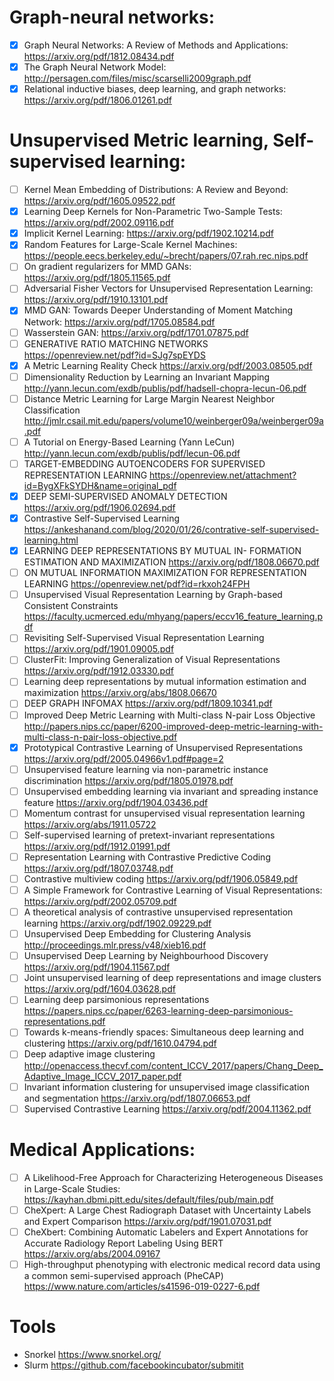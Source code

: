 # Graph-neural networks:
- [X] Graph Neural Networks: A Review of Methods and Applications: https://arxiv.org/pdf/1812.08434.pdf
- [X] The Graph Neural Network Model: http://persagen.com/files/misc/scarselli2009graph.pdf
- [X] Relational inductive biases, deep learning, and graph networks: https://arxiv.org/pdf/1806.01261.pdf

# Unsupervised Metric learning, Self-supervised learning:
- [ ] Kernel Mean Embedding of Distributions: A Review and Beyond: https://arxiv.org/pdf/1605.09522.pdf
- [X] Learning Deep Kernels for Non-Parametric Two-Sample Tests: https://arxiv.org/pdf/2002.09116.pdf
- [X] Implicit Kernel Learning: https://arxiv.org/pdf/1902.10214.pdf
- [X] Random Features for Large-Scale Kernel Machines: https://people.eecs.berkeley.edu/~brecht/papers/07.rah.rec.nips.pdf
- [ ] On gradient regularizers for MMD GANs: https://arxiv.org/pdf/1805.11565.pdf
- [ ] Adversarial Fisher Vectors for Unsupervised Representation Learning: https://arxiv.org/pdf/1910.13101.pdf
- [X] MMD GAN: Towards Deeper Understanding of Moment Matching Network: https://arxiv.org/pdf/1705.08584.pdf
- [ ] Wasserstein GAN: https://arxiv.org/pdf/1701.07875.pdf
- [ ] GENERATIVE RATIO MATCHING NETWORKS https://openreview.net/pdf?id=SJg7spEYDS
- [X] A Metric Learning Reality Check https://arxiv.org/pdf/2003.08505.pdf
- [ ] Dimensionality Reduction by Learning an Invariant Mapping http://yann.lecun.com/exdb/publis/pdf/hadsell-chopra-lecun-06.pdf
- [ ] Distance Metric Learning for Large Margin
Nearest Neighbor Classification http://jmlr.csail.mit.edu/papers/volume10/weinberger09a/weinberger09a.pdf
- [ ] A Tutorial on Energy-Based Learning (Yann LeCun) http://yann.lecun.com/exdb/publis/pdf/lecun-06.pdf
- [ ] TARGET-EMBEDDING AUTOENCODERS FOR SUPERVISED REPRESENTATION LEARNING https://openreview.net/attachment?id=BygXFkSYDH&name=original_pdf
- [X] DEEP SEMI-SUPERVISED ANOMALY DETECTION https://arxiv.org/pdf/1906.02694.pdf
- [X] Contrastive Self-Supervised Learning https://ankeshanand.com/blog/2020/01/26/contrative-self-supervised-learning.html
- [X] LEARNING DEEP REPRESENTATIONS BY MUTUAL IN- FORMATION ESTIMATION AND MAXIMIZATION https://arxiv.org/pdf/1808.06670.pdf
- [ ] ON MUTUAL INFORMATION MAXIMIZATION FOR REPRESENTATION LEARNING https://openreview.net/pdf?id=rkxoh24FPH
- [ ] Unsupervised Visual Representation Learning by Graph-based Consistent Constraints https://faculty.ucmerced.edu/mhyang/papers/eccv16_feature_learning.pdf
- [ ] Revisiting Self-Supervised Visual Representation Learning https://arxiv.org/pdf/1901.09005.pdf
- [ ] ClusterFit: Improving Generalization of Visual Representations https://arxiv.org/pdf/1912.03330.pdf
- [ ] Learning deep representations by mutual information estimation and maximization https://arxiv.org/abs/1808.06670
- [ ] DEEP GRAPH INFOMAX https://arxiv.org/pdf/1809.10341.pdf
- [ ] Improved Deep Metric Learning with Multi-class N-pair Loss Objective http://papers.nips.cc/paper/6200-improved-deep-metric-learning-with-multi-class-n-pair-loss-objective.pdf
- [X] Prototypical Contrastive Learning of Unsupervised Representations https://arxiv.org/pdf/2005.04966v1.pdf#page=2
- [ ] Unsupervised feature learning via non-parametric instance discrimination https://arxiv.org/pdf/1805.01978.pdf
- [ ] Unsupervised embedding learning via invariant and spreading instance feature https://arxiv.org/pdf/1904.03436.pdf
- [ ] Momentum contrast for unsupervised visual representation learning https://arxiv.org/abs/1911.05722
- [ ] Self-supervised learning of pretext-invariant representations https://arxiv.org/pdf/1912.01991.pdf
- [ ] Representation Learning with Contrastive Predictive Coding https://arxiv.org/pdf/1807.03748.pdf
- [ ] Contrastive multiview coding https://arxiv.org/pdf/1906.05849.pdf
- [ ] A Simple Framework for Contrastive Learning of Visual Representations: https://arxiv.org/pdf/2002.05709.pdf
- [ ] A theoretical analysis of contrastive unsupervised representation learning https://arxiv.org/pdf/1902.09229.pdf
- [ ] Unsupervised Deep Embedding for Clustering Analysis http://proceedings.mlr.press/v48/xieb16.pdf
- [ ] Unsupervised Deep Learning by Neighbourhood Discovery https://arxiv.org/pdf/1904.11567.pdf
- [ ] Joint unsupervised learning of deep representations and image clusters https://arxiv.org/pdf/1604.03628.pdf
- [ ] Learning deep parsimonious representations https://papers.nips.cc/paper/6263-learning-deep-parsimonious-representations.pdf
- [ ] Towards k-means-friendly spaces: Simultaneous deep learning and clustering https://arxiv.org/pdf/1610.04794.pdf
- [ ] Deep adaptive image clustering http://openaccess.thecvf.com/content_ICCV_2017/papers/Chang_Deep_Adaptive_Image_ICCV_2017_paper.pdf
- [ ] Invariant information clustering for unsupervised image classification and segmentation https://arxiv.org/pdf/1807.06653.pdf
- [ ] Supervised Contrastive Learning https://arxiv.org/pdf/2004.11362.pdf
# Medical Applications:
- [ ] A Likelihood-Free Approach for Characterizing Heterogeneous Diseases in Large-Scale Studies: https://kayhan.dbmi.pitt.edu/sites/default/files/pub/main.pdf
- [ ] CheXpert: A Large Chest Radiograph Dataset with Uncertainty Labels and Expert Comparison https://arxiv.org/pdf/1901.07031.pdf
- [ ] CheXbert: Combining Automatic Labelers and Expert Annotations for Accurate Radiology Report Labeling Using BERT https://arxiv.org/abs/2004.09167
- [ ] High-throughput phenotyping with electronic medical record data using a common semi-supervised approach (PheCAP) https://www.nature.com/articles/s41596-019-0227-6.pdf
# Tools
- Snorkel https://www.snorkel.org/
- Slurm https://github.com/facebookincubator/submitit
